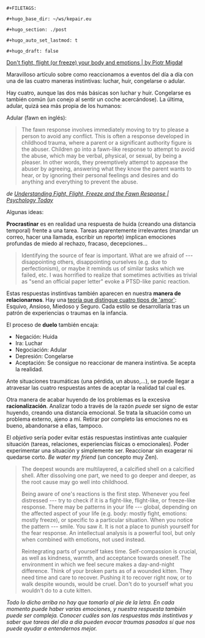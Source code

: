 ```{=org}
#+FILETAGS: 
```
```{=org}
#+hugo_base_dir: ~/ws/kepair.eu
```
```{=org}
#+hugo_section: ./post
```
```{=org}
#+hugo_auto_set_lastmod: t
```
```{=org}
#+hugo_draft: false
```
[Don't fight, flight (or freeze) your body and emotions \| by Piotr
Migdał](https://pmigdal.medium.com/dont-fight-flight-or-freeze-your-body-and-emotions-96f5aa30b299)

Maravilloso artículo sobre como reaccionamos a eventos del día a día con
una de las cuatro maneras instintivas: luchar, huir, congelarse o
adular.

Hay cuatro, aunque las dos más básicas son luchar y huir. Congelarse es
también común (un conejo al sentir un coche acercándose). La última,
adular, quizá sea más propia de los humanos:

Adular (fawn en inglés):

> The fawn response involves immediately moving to try to please a
> person to avoid any conflict. This is often a response developed in
> childhood trauma, where a parent or a significant authority figure is
> the abuser. Children go into a fawn-like response to attempt to avoid
> the abuse, which may be verbal, physical, or sexual, by being a
> pleaser. In other words, they preemptively attempt to appease the
> abuser by agreeing, answering what they know the parent wants to hear,
> or by ignoring their personal feelings and desires and do anything and
> everything to prevent the abuse.

*de [Understanding Fight, Flight, Freeze and the Fawn Response \|
Psychology
Today](https://www.psychologytoday.com/us/blog/addiction-and-recovery/202008/understanding-fight-flight-freeze-and-the-fawn-response)*

Algunas ideas:

**Procrastinar** es en realidad una respuesta de huida (creando una
distancia temporal) frente a una tarea. Tareas aparentemente
irrelevantes (mandar un correo, hacer una llamada, escribir un reporte)
implican emociones profundas de miedo al rechazo, fracaso,
decepciones...

> Identifying the source of fear is important. What are we afraid of ---
> disappointing others, disappointing ourselves (e.g. due to
> perfectionism), or maybe it reminds us of similar tasks which we
> failed, etc. I was horrified to realize that sometimes activities as
> trivial as "send an official paper letter" evoke a PTSD-like panic
> reaction.

Estas respuestas instintivas también aparecen en nuestra **manera de
relacionarnos**. Hay una [teoría que distingue cuatro tipos de
\'amor\'](https://www.youtube.com/watch?v=MU5_-lLjhQw): Esquivo,
Ansioso, Miedoso y Seguro. Cada estilo se desarrollaría tras un patrón
de experiencias o traumas en la infancia.

El proceso de **duelo** también encaja:

-   Negación: Huida
-   Ira: Luchar
-   Negociación: Adular
-   Depresión: Congelarse
-   Aceptación: Se consigue no reaccionar de manera instintiva. Se
    acepta la realidad.

Ante situaciones traumáticas (una pérdida, un abuso,...), se puede
llegar a atravesar las cuatro respuestas antes de aceptar la realidad
tal cual es.

Otra manera de acabar huyendo de los problemas es la excesiva
**racionalización**. Analizar todo a través de la razón *puede* ser
signo de estar huyendo, creando una distancia emocional. Se trata la
situación como un problema externo, ajeno a mí. Retirar por completo las
emociones no es bueno, abandonarse a ellas, tampoco.

El *objetivo* sería poder evitar estás respuestas instintivas ante
cualquier situación (tareas, relaciones, experiencias físicas o
emocionales). Poder experimentar una situación y simplemente ser.
Reaccionar sin exagerar ni quedarse corto. *Be water my friend* (un
concepto muy Zen).

> The deepest wounds are multilayered, a calcified shell on a calcified
> shell. After dissolving one part, we need to go deeper and deeper, as
> the root cause may go well into childhood.
>
> Being aware of one's reactions is the first step. Whenever you feel
> distressed --- try to check if it is a fight-like, flight-like, or
> freeze-like response. There may be patterns in your life --- global,
> depending on the affected aspect of your life (e.g. body: mostly
> fight, emotions: mostly freeze), or specific to a particular
> situation. When you notice the pattern --- smile. You saw it. It is
> not a place to punish yourself for the fear response. An intellectual
> analysis is a powerful tool, but only when combined with emotions, not
> used instead.
>
> Reintegrating parts of yourself takes time. Self-compassion is
> crucial, as well as kindness, warmth, and acceptance towards oneself.
> The environment in which we feel secure makes a day-and-night
> difference. Think of your broken parts as of a wounded kitten. They
> need time and care to recover. Pushing it to recover right now, or to
> walk despite wounds, would be cruel. Don't do to yourself what you
> wouldn't do to a cute kitten.

*Todo lo dicho arriba no hay que tomarlo al pie de la letra. En cada
momento puede haber varias emociones, y nuestra respuesta también puede
ser compleja. Conocer cuáles son las respuestas más instintivas y saber
que tareas del día a día pueden evocar traumas pasados sí que nos puede
ayudar a entendernos mejor.*
